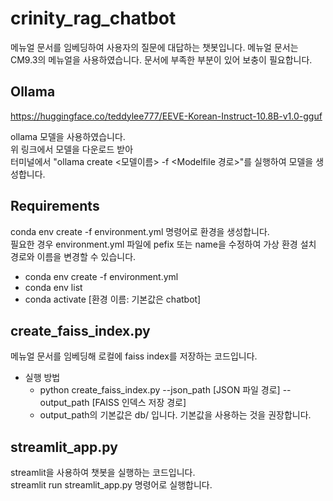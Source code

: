 # crinity_rag_chatbot

메뉴얼 문서를 임베딩하여 사용자의 질문에 대답하는 챗봇입니다.
메뉴얼 문서는 CM9.3의 메뉴얼을 사용하였습니다. 문서에 부족한 부분이 있어 보충이 필요합니다.

## Ollama

<https://huggingface.co/teddylee777/EEVE-Korean-Instruct-10.8B-v1.0-gguf>

ollama 모델을 사용하였습니다.  
위 링크에서 모델을 다운로드 받아  
터미널에서 "ollama create <모델이름> -f <Modelfile 경로>"를 실행하여 모델을 생성합니다.  

## Requirements

conda env create -f environment.yml 명령어로 환경을 생성합니다.  
필요한 경우 environment.yml 파일에 pefix 또는 name을 수정하여 가상 환경 설치 경로와 이름을 변경할 수 있습니다.  

- conda env create -f environment.yml
- conda env list
- conda activate [환경 이름: 기본값은 chatbot]

## create_faiss_index.py

메뉴얼 문서를 임베딩해 로컬에 faiss index를 저장하는 코드입니다.  

- 실행 방법  
  - python create_faiss_index.py --json_path [JSON 파일 경로] --output_path [FAISS 인덱스 저장 경로]
  - output_path의 기본값은 db/ 입니다. 기본값을 사용하는 것을 권장합니다.

## streamlit_app.py

streamlit을 사용하여 챗봇을 실행하는 코드입니다.  
streamlit run streamlit_app.py 명령어로 실행합니다.
